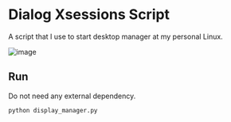 # Dialog Xsessions Script
A script that I use to start desktop manager at my personal Linux.

![image](https://github.com/thiagolopes/dialog_xsessions/assets/5994972/e95da4a2-ee9d-4351-86e9-1360cb2344b3)

## Run
Do not need any external dependency.
```
python display_manager.py
```
